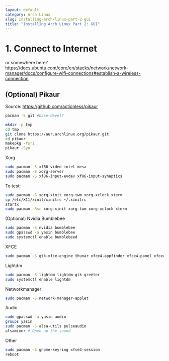```yaml
---
layout: default
category: Arch Linux
slug: installing-arch-linux-part-2-gui
title: "Installing Arch Linux Part 2: GUI"
---
```


# 1. Connect to Internet

or somewhere here?
https://docs.ubuntu.com/core/en/stacks/network/network-manager/docs/configure-wifi-connections#establish-a-wireless-connection



## (Optional) Pikaur
Source: <https://github.com/actionless/pikaur>

```sh
pacman -S git #base-devel?

mkdir -p tmp
cd tmp
git clone https://aur.archlinux.org/pikaur.git
cd pikaur
makepkg -fsri
pikaur -Syu
```




Xorg
```sh
sudo pacman -S xf86-video-intel mesa
sudo pacman -S xorg-server
sudo pacman -S xf86-input-evdev xf86-input-synaptics
```

To test:
```sh
sudo pacman -S xorg-xinit xorg-twm xorg-xclock xterm
cp /etc/X11/xinit/xinitrc ~/.xinitrc
startx
sudo pacman -Rsc xorg-xinit xorg-twm xorg-xclock xterm
```

(Optional) Nvidia Bumblebee
```sh
sudo pacman -S nvidia bumblebee
sudo gpasswd -a yasin bumblebee
sudo systemctl enable bumblebeed
```

XFCE
```sh
sudo pacman -S gtk-xfce-engine thunar xfce4-appfinder xfce4-panel xfce4-settings xfconf xfdesktop xfwm4
```

Lightdm
```sh
sudo pacman -S lightdm lightdm-gtk-greeter
sudo systemctl enable lightdm
```

Networkmanager
```sh
sudo pacman -S network-manager-applet
```

Audio
```sh
sudo gpasswd -a yasin audio
groups yasin
sudo pacman -S alsa-utils pulseaudio
alsamixer # Open up the sound
```

Other
```sh
sudo pacman -S gnome-keyring xfce4-session
reboot
```
